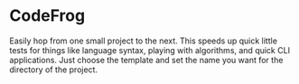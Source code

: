 # CodeFrog

Easily hop from one small project to the next. This speeds up quick little tests for things like language syntax, playing with algorithms, and quick CLI applications. Just choose the template and set the name you want for the directory of the project.  
